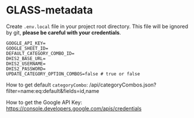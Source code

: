 # GLASS-metadata

Create `.env.local` file in your project root directory. This file will be ignored by git, **please be careful with your credentials**.

```
GOOGLE_API_KEY=
GOOGLE_SHEET_ID=
DEFAULT_CATEGORY_COMBO_ID=
DHIS2_BASE_URL=
DHIS2_USERNAME=
DHIS2_PASSWORD=
UPDATE_CATEGORY_OPTION_COMBOS=false # true or false
```

How to get default `categoryCombo`: /api/categoryCombos.json?filter=name:eq:default&fields=id,name

How to get the Google API Key: https://console.developers.google.com/apis/credentials
